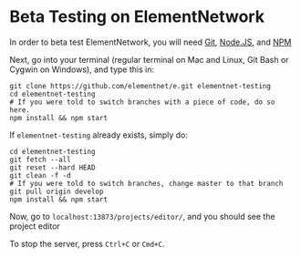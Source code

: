# Beta Testing on ElementNetwork
In order to beta test ElementNetwork, you will need [Git](https://git-scm.com), [Node.JS](https://nodejs.org), and [NPM](https://www.npmjs.com)

Next, go into your terminal (regular terminal on Mac and Linux, Git Bash or Cygwin on Windows), and type this in:
```shell
git clone https://github.com/elementnet/e.git elementnet-testing
cd elementnet-testing
# If you were told to switch branches with a piece of code, do so here.
npm install && npm start
```

If `elementnet-testing` already exists, simply do:
```shell
cd elementnet-testing
git fetch --all
git reset --hard HEAD
git clean -f -d
# If you were told to switch branches, change master to that branch
git pull origin develop
npm install && npm start
```
Now, go to `localhost:13873/projects/editor/`, and you should see the project editor

To stop the server, press `Ctrl+C` or `Cmd+C`.
